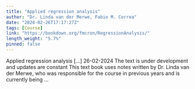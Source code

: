 ```yaml
---
title: "Applied regression analysis"
author: "Dr. Linda van der Merwe, Fabio M. Correa"
date: "2024-02-26T17:17:27Z"
tags: [Course]
link: "https://bookdown.org/fmcron/RegressionAnalysis/"
length_weight: "5.7%"
pinned: false
---
```


Applied regression analysis [...] 26-02-2024 The text is under development and updates are constant This text book uses notes written by Dr. Linda van der Merwe, who was responsible for the course in previous years and is currently being ...
